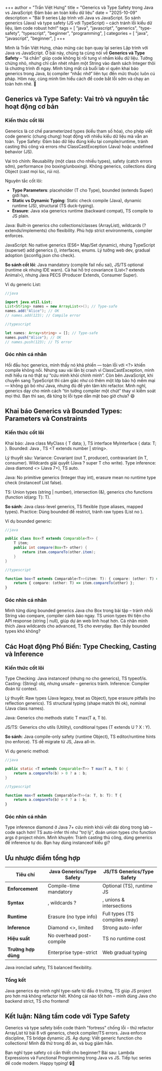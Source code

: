 +++
author = "Trần Việt Hưng"
title = "Generics và Type Safety trong Java vs JavaScript: Đảm bảo an toàn kiểu dữ liệu"
date = "2025-10-09"
description = "Bài 9 series Lập trình với Java vs JavaScript. So sánh generics (Java) và type safety (JS với TypeScript) – cách tránh lỗi kiểu dữ liệu, làm code robust hơn!"
tags = [
    "java",
    "javascript",
    "generics",
    "type-safety",
    "typescript",
    "beginner",
    "programming",
]
categories = [
    "java",
    "javascript",
    "beginner",
]
+++

Mình là Trần Việt Hưng, chào mừng các bạn quay lại series Lập trình với Java vs JavaScript. Ở bài này, chúng ta cùng nói về **Generics và Type Safety** – “lá chắn” giúp code không bị rối tung vì nhầm kiểu dữ liệu. Tưởng chừng nhỏ, nhưng chỉ cần nhét nhầm một String vào danh sách Integer thôi là chương trình đi ngay. Mình từng mất cả buổi lab vì quên khai báo generics trong Java, bị compiler “nhắc nhở” liên tục đến mức thuộc luôn cú pháp. Hôm nay, cùng mình tìm hiểu cách để code bắt lỗi sớm và chạy an toàn hơn nhé. 🧩

## Generics và Type Safety: Vai trò và nguyên tắc hoạt động cơ bản

### Kiến thức cốt lõi
Generics là cơ chế parameterized types (kiểu tham số hóa), cho phép viết code generic (chung chung) hoạt động với nhiều kiểu dữ liệu mà vẫn an toàn. Type Safety: Đảm bảo dữ liệu đúng kiểu tại compile/runtime, tránh casting thủ công và errors như ClassCastException (Java) hoặc undefined behavior (JS).

Vai trò chính: Reusability (một class cho nhiều types), safety (catch errors sớm), performance (no boxing/unboxing). Không generics, collections dùng Object (cast mọi lúc, rủi ro).

Nguyên tắc cốt lõi:
- **Type Parameters**: <T> placeholder (T cho Type), bounded (extends Super) giới hạn.
- **Static vs Dynamic Typing**: Static check compile (Java), dynamic runtime (JS), structural (TS duck-typing).
- **Erasure**: Java xóa generics runtime (backward compat), TS compile to JS plain.

Java: Built-in generics cho collections/classes (ArrayList<T>), wildcards (? extends/implements) cho flexibility. Phù hợp strict environments, compiler enforces.

JavaScript: No native generics (ES6+ Map/Set dynamic), nhưng TypeScript (superset) add generics (<T>), interfaces, enums. Lý tưởng web dev, gradual adoption (jsconfig.json cho check).

**So sánh cốt lõi**: Java mandatory (compile fail nếu sai), JS/TS optional (runtime ok nhưng IDE warn). Cả hai hỗ trợ covariance (List<? extends Animal>), nhưng Java PECS (Producer Extends, Consumer Super).

Ví dụ generic List:
```java
//java

import java.util.List;
List<String> names = new ArrayList<>(); // Type-safe
names.add("Alice"); // OK
// names.add(123); // Compile error
```

```typescript
//typescript

let names: Array<string> = []; // Type-safe
names.push("Alice"); // OK
// names.push(123); // TS error
```

### Góc nhìn cá nhân
Hồi đầu học generics, mình thấy nó khá phiền — toàn lỗi <T> với <?> khiến compile không nổi. Nhưng sau vài lần bị crash vì ClassCastException, mình mới hiểu ra nó thật sự “cứu mình khỏi chính mình”. Còn bên JavaScript, khi chuyển sang TypeScript thì cảm giác như có thêm một lớp bảo hộ mềm mại — không gò bó như Java, nhưng đủ để yên tâm khi refactor. Mình nghĩ, generics dạy cho mình cách “tin tưởng compiler một chút” thay vì kiểm soát mọi thứ. Bạn thì sao, đã từng bị lỗi type dằn mặt bao giờ chưa? 😄

## Khai báo Generics và Bounded Types: Parameters và Constraints

### Kiến thức cốt lõi
Khai báo: Java class <T> MyClass { T data; }, TS interface <T> MyInterface { data: T; }. Bounded: Java <T extends Number>, TS <T extends number | string>.

Lý thuyết sâu: Variance: Covariant (out T, producer), contravariant (in T, consumer). Wildcards giải quyết (Java ? super T cho write). Type inference: Java diamond <> (Java 7+), TS auto.

Java: No primitive generics (Integer thay int), erasure mean no runtime type check (instanceof List<String> false).

TS: Union types (string | number), intersection (&), generics cho functions (function id<T>(arg: T): T).

**So sánh**: Java class-level generics, TS flexible (type aliases, mapped types). Practice: Dùng bounded để restrict, tránh raw types (List no <T>).

Ví dụ bounded generic:
```java
//java

public class Box<T extends Comparable<T>> {
    T item;
    public int compare(Box<T> other) {
        return item.compareTo(other.item);
    }
}
```

```typescript
//typescript

function box<T extends Comparable<T>>(item: T): { compare: (other: T) => number } {
    return { compare: (other: T) => item.compareTo(other) };
}
```

### Góc nhìn cá nhân
Mình từng dùng bounded generics Java cho Box<Number> trong bài tập – tránh nhồi String vào compare, compiler cảnh báo ngay. TS union types thì tiện cho API response (string | null), giúp dự án web linh hoạt hơn. Cá nhân mình thích Java wildcards cho advanced, TS cho everyday. Bạn thấy bounded types khó không?

## Các Hoạt động Phổ Biến: Type Checking, Casting và Inference

### Kiến thức cốt lõi
Type Checking: Java instanceof (nhưng no cho generics), TS typeof/is. Casting: (String) obj, nhưng unsafe – generics tránh. Inference: Compiler đoán <T> từ context.

Lý thuyết: Raw types (Java legacy, treat as Object), type erasure pitfalls (no reflection generics). TS structural typing (shape match thì ok), nominal (Java class names).

Java: Generics cho methods static <T> T max(T a, T b).

JS/TS: Generics cho utils (Utility<T>), conditional types (T extends U ? X : Y).

**So sánh**: Java compile-only safety (runtime Object), TS editor/runtime hints (no enforce). TS dễ migrate từ JS, Java all-in.

Ví dụ generic method:
```java
//java

public static <T extends Comparable<T>> T max(T a, T b) {
    return a.compareTo(b) > 0 ? a : b;
}
```

```typescript
//typescript

function max<T extends Comparable<T>>(a: T, b: T): T {
    return a.compareTo(b) > 0 ? a : b;
}
```

### Góc nhìn cá nhân
Type inference diamond ở Java 7+ cứu mình khỏi viết <String> dài dòng trong lab – code sạch hơn! TS auto-infer thì như "trợ lý", đoán union types cho function args ở project nhóm. Mình khuyên: Tránh casting thủ công, dùng generics để inference tự do. Bạn hay dùng instanceof kiểu gì?

## Ưu nhược điểm tổng hợp

| Tiêu chí              | Java Generics/Type Safety    | JS/TS Generics/Type Safety    |
|-----------------------|------------------------------|-------------------------------|
| **Enforcement**      | Compile-time mandatory      | Optional (TS), runtime JS     |
| **Syntax**           | <T>, wildcards ?            | <T>, unions & intersections   |
| **Runtime**          | Erasure (no type info)      | Full types (TS compiles away) |
| **Inference**        | Diamond <>, limited         | Strong auto-infer             |
| **Hiệu suất**        | No overhead post-compile    | TS no runtime cost            |
| **Trường hợp dùng**  | Enterprise type-strict      | Web gradual typing            |

Java ironclad safety, TS balanced flexibility.

### Tổng kết
Java generics ép mình nghĩ type-safe từ đầu ở trường, TS giúp JS project pro hơn mà không refactor hết. Không cái nào tốt hơn – mình dùng Java cho backend strict, TS cho frontend!

## Kết luận: Nâng tầm code với Type Safety

Generics và type safety biến code thành "fortress" chống lỗi – thử refactor ArrayList<String> từ bài 8 với generics, check compiler/TS errors. Java enforce discipline, TS bridge dynamic JS. Áp dụng: Viết generic function cho collections! Mình đã thử trong đồ án, và bug giảm hẳn.

Bạn nghĩ type safety có cần thiết cho beginner? Bài sau: Lambda Expressions và Functional Programming trong Java vs JS. Tiếp tục series để code modern. Happy typing! 🔒📝

<!--more-->